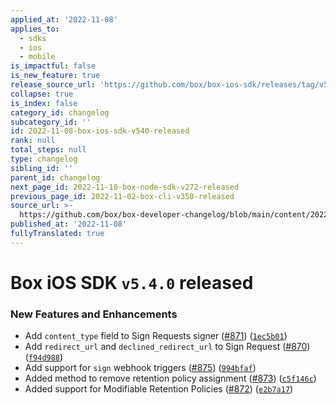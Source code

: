 ```yaml
---
applied_at: '2022-11-08'
applies_to:
  - sdks
  - ios
  - mobile
is_impactful: false
is_new_feature: true
release_source_url: 'https://github.com/box/box-ios-sdk/releases/tag/v5.4.0'
collapse: true
is_index: false
category_id: changelog
subcategory_id: ''
id: 2022-11-08-box-ios-sdk-v540-released
rank: null
total_steps: null
type: changelog
sibling_id: ''
parent_id: changelog
next_page_id: 2022-11-10-box-node-sdk-v272-released
previous_page_id: 2022-11-02-box-cli-v350-released
source_url: >-
  https://github.com/box/box-developer-changelog/blob/main/content/2022/11-08-box-ios-sdk-v540-released.md
published_at: '2022-11-08'
fullyTranslated: true
---
```

# Box iOS SDK `v5.4.0` released

### New Features and Enhancements

* Add `content_type` field to Sign Requests signer ([#871][1]) ([`1ec5b01`][2])
* Add `redirect_url` and `declined_redirect_url` to Sign Request ([#870][3]) ([`f94d988`][4])
* Add support for `sign` webhook triggers ([#875][5]) ([`994bfaf`][6])
* Added method to remove retention policy assignment ([#873][7]) ([`c5f146c`][8])
* Added support for Modifiable Retention Policies ([#872][9]) ([`e2b7a17`][10])

[1]: https://github.com/box/box-ios-sdk/issues/871

[2]: https://github.com/box/box-ios-sdk/commit/1ec5b0149f01cd3a18f5cba39b77e01678655932

[3]: https://github.com/box/box-ios-sdk/issues/870

[4]: https://github.com/box/box-ios-sdk/commit/f94d98862d2fdb2603f4684b963d29d04e0fdb3d

[5]: https://github.com/box/box-ios-sdk/issues/875

[6]: https://github.com/box/box-ios-sdk/commit/994bfaf3ead983f5014808f6c9e5ffe167ab8e42

[7]: https://github.com/box/box-ios-sdk/issues/873

[8]: https://github.com/box/box-ios-sdk/commit/c5f146c960bb1f940418975078d83fb63ff3bdec

[9]: https://github.com/box/box-ios-sdk/issues/872

[10]: https://github.com/box/box-ios-sdk/commit/e2b7a178c6592c9f7d1e7ce691c215680b3f45d0
